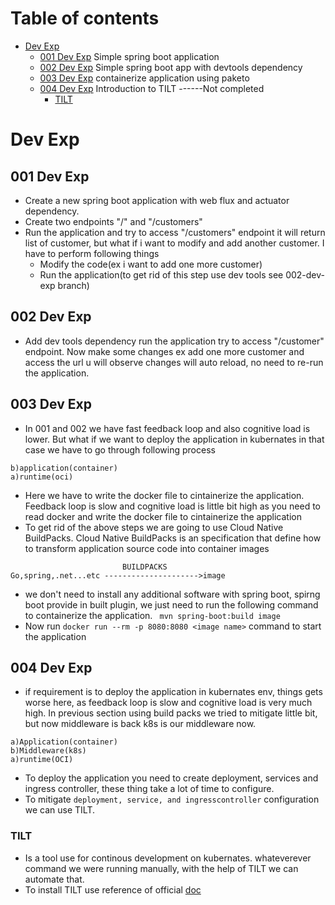 # Table of contents
- [Dev Exp](#dev-exp)
   - [001 Dev Exp](#001-dev-exp)  Simple spring boot application
   - [002 Dev Exp](#002-dev-exp)  Simple spring boot app with devtools dependency
   - [003 Dev Exp](#003-dev-exp)  containerize application using paketo
   - [004 Dev Exp](#004-dev-exp)  Introduction to TILT ------Not completed
      - [TILT](#tilt) 
# Dev Exp
## 001 Dev Exp
- Create a new spring boot application with web flux and actuator dependency.
- Create two endpoints "/" and "/customers"
- Run the application and try to access "/customers" endpoint it will return list of customer, but what if i want to modify and add another customer. I have to perform following things
   - Modify the code(ex i want to add one more customer)
   - Run the application(to get rid of this step use dev tools see 002-dev-exp branch)
 

## 002 Dev Exp
- Add dev tools dependency run the application try to access "/customer" endpoint. Now make some changes ex add one more customer and access the url u will observe changes will auto reload, no need to re-run the application.

## 003 Dev Exp 
- In 001 and 002 we have fast feedback loop and also cognitive load is lower. But what if we want to deploy the application in kubernates in that case we have to go through following process
 ```
b)application(container)
a)runtime(oci)
```
- Here we have to write the docker file to cintainerize the application. Feedback loop is slow and cognitive load is little bit high as you need to read docker and write the docker file to cintainerize the application
- To get rid of the above steps we are going to use Cloud Native BuildPacks.  Cloud Native BuildPacks is an specification that define how to transform application source code into container images
 ```
                          BUILDPACKS
Go,spring,.net...etc --------------------->image
```
- we don't need to install any additional software with spring boot, spirng boot provide in built plugin, we just need to run the following command to containerize the application. ``` mvn spring-boot:build image```
- Now run ```docker run --rm -p 8080:8080 <image name>``` command to start the application

## 004 Dev Exp
- if requirement is to deploy the application in kubernates env, things gets worse here, as feedback loop is slow and cognitive load is very much high. In previous section using build packs we tried to mitigate little bit, but now middleware is back k8s is our middleware now.
```
a)Application(container)
b)Middleware(k8s)
a)runtime(OCI)
```
- To deploy the application you need to create deployment, services and ingress controller, these thing take a lot of time to configure.
- To mitigate ```deployment, service, and ingresscontroller``` configuration we can use TILT.

### TILT
- Is a tool use for continous development on kubernates. whateverever command we were running manually, with the help of TILT we can automate that.
- To install TILT use reference of official [doc](https://docs.tilt.dev/install)

  

  
